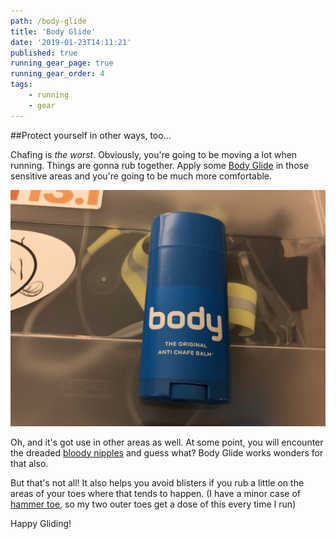 ```yaml
---
path: /body-glide
title: 'Body Glide'
date: '2019-01-23T14:11:21'
published: true
running_gear_page: true
running_gear_order: 4
tags:
    - running
    - gear
---
```


##Protect yourself in other ways, too...

Chafing is *the worst*. Obviously, you're going to be moving a lot when running. Things are gonna rub together. Apply some [Body Glide](https://www.bodyglide.com) in those sensitive areas and you're going to be much more comfortable. 

![Body Glide](./body-glide.jpg)

Oh, and it's got use in other areas as well. At some point, you will encounter the dreaded [bloody nipples](https://www.runnersworld.com/beginner/a20846387/how-can-i-prevent-bloody-nipples/) and guess what? Body Glide works wonders for that also. 

But that's not all! It also helps you avoid blisters if you rub a little on the areas of your toes where that tends to happen. (I have a minor case of [hammer toe](https://www.superfeet.com/en-us/news/hammer-toes-explained), so my two outer toes get a dose of this every time I run)

Happy Gliding!
